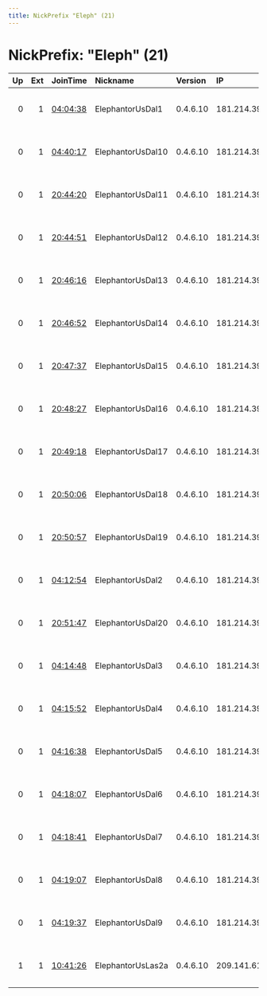```yaml
---
title: NickPrefix "Eleph" (21)
---
```


# NickPrefix: "Eleph" (21)

|   Up |   Ext | JoinTime                                                                                              | Nickname          | Version   | IP            | AS               | CC   |   ORp |   Dirp | OS    | Contact                            |   eFamMembers |
|-----:|------:|:------------------------------------------------------------------------------------------------------|:------------------|:----------|:--------------|:-----------------|:-----|------:|-------:|:------|:-----------------------------------|--------------:|
|    0 |     1 | [04:04:38](https://nusenu.github.io/OrNetStats/w/relay/2077ACF60934EF36CC176867629BC37CB3545D74.html) | ElephantorUsDal1  | 0.4.6.10  | 181.214.39.66 | NEXTARRAY-ASN-01 | us   |  9001 |      0 | Linux | elephantor at protonmail dot com t |            24 |
|    0 |     1 | [04:40:17](https://nusenu.github.io/OrNetStats/w/relay/1849400D5A13A07BE80223D444FA7C13F2BDE1D4.html) | ElephantorUsDal10 | 0.4.6.10  | 181.214.39.80 | NEXTARRAY-ASN-01 | us   |  9001 |      0 | Linux | elephantor at protonmail dot com t |            24 |
|    0 |     1 | [20:44:20](https://nusenu.github.io/OrNetStats/w/relay/17EC93025CF09FE1D69B10FB2D860EA935932EEE.html) | ElephantorUsDal11 | 0.4.6.10  | 181.214.39.97 | NEXTARRAY-ASN-01 | us   |  9001 |      0 | Linux | elephantor at protonmail dot com t |            24 |
|    0 |     1 | [20:44:51](https://nusenu.github.io/OrNetStats/w/relay/36CE38B3354D85FEF789745EFBB4459C57CBD55C.html) | ElephantorUsDal12 | 0.4.6.10  | 181.214.39.95 | NEXTARRAY-ASN-01 | us   |  9001 |      0 | Linux | elephantor at protonmail dot com t |            24 |
|    0 |     1 | [20:46:16](https://nusenu.github.io/OrNetStats/w/relay/A0FCEDEAE67B323ACFE595CA71AD2129CD321E0B.html) | ElephantorUsDal13 | 0.4.6.10  | 181.214.39.94 | NEXTARRAY-ASN-01 | us   |  9001 |      0 | Linux | elephantor at protonmail dot com t |            24 |
|    0 |     1 | [20:46:52](https://nusenu.github.io/OrNetStats/w/relay/08C26F22862A26A9A3B2843D90B5F5F50CFDA2E2.html) | ElephantorUsDal14 | 0.4.6.10  | 181.214.39.92 | NEXTARRAY-ASN-01 | us   |  9001 |      0 | Linux | elephantor at protonmail dot com t |            24 |
|    0 |     1 | [20:47:37](https://nusenu.github.io/OrNetStats/w/relay/2BF5AF5BB6C20F64D885D895D6B3B7418E542568.html) | ElephantorUsDal15 | 0.4.6.10  | 181.214.39.90 | NEXTARRAY-ASN-01 | us   |  9001 |      0 | Linux | elephantor at protonmail dot com t |            24 |
|    0 |     1 | [20:48:27](https://nusenu.github.io/OrNetStats/w/relay/DDA91A187D9962A343FDC0DCC3C5C99CA3A94C61.html) | ElephantorUsDal16 | 0.4.6.10  | 181.214.39.88 | NEXTARRAY-ASN-01 | us   |  9001 |      0 | Linux | elephantor at protonmail dot com t |            24 |
|    0 |     1 | [20:49:18](https://nusenu.github.io/OrNetStats/w/relay/C9C88C754153D6E70F77D4894839298367D9730B.html) | ElephantorUsDal17 | 0.4.6.10  | 181.214.39.87 | NEXTARRAY-ASN-01 | us   |  9001 |      0 | Linux | elephantor at protonmail dot com t |            24 |
|    0 |     1 | [20:50:06](https://nusenu.github.io/OrNetStats/w/relay/1B3630B634F42274992AE00F3719FA8C8A380A12.html) | ElephantorUsDal18 | 0.4.6.10  | 181.214.39.86 | NEXTARRAY-ASN-01 | us   |  9001 |      0 | Linux | elephantor at protonmail dot com t |            24 |
|    0 |     1 | [20:50:57](https://nusenu.github.io/OrNetStats/w/relay/D83A8AE930CCE9AFA3DA9FDED68896C56435BC40.html) | ElephantorUsDal19 | 0.4.6.10  | 181.214.39.85 | NEXTARRAY-ASN-01 | us   |  9001 |      0 | Linux | elephantor at protonmail dot com t |            24 |
|    0 |     1 | [04:12:54](https://nusenu.github.io/OrNetStats/w/relay/7EC419BEB29C34D2C12E1A969F907A75406306E9.html) | ElephantorUsDal2  | 0.4.6.10  | 181.214.39.68 | NEXTARRAY-ASN-01 | us   |  9001 |      0 | Linux | elephantor at protonmail dot com t |            24 |
|    0 |     1 | [20:51:47](https://nusenu.github.io/OrNetStats/w/relay/6F41ED0B56D1F1B5C7F7EFD63E5392834F5A59ED.html) | ElephantorUsDal20 | 0.4.6.10  | 181.214.39.82 | NEXTARRAY-ASN-01 | us   |  9001 |      0 | Linux | elephantor at protonmail dot com t |            24 |
|    0 |     1 | [04:14:48](https://nusenu.github.io/OrNetStats/w/relay/B9D1DBE9F4CBFDD3CE24DF39DE207EB288D85B35.html) | ElephantorUsDal3  | 0.4.6.10  | 181.214.39.69 | NEXTARRAY-ASN-01 | us   |  9001 |      0 | Linux | elephantor at protonmail dot com t |            24 |
|    0 |     1 | [04:15:52](https://nusenu.github.io/OrNetStats/w/relay/1B6D7FC2E1C47A5CE37267BFE1FBF70BDEC691A0.html) | ElephantorUsDal4  | 0.4.6.10  | 181.214.39.70 | NEXTARRAY-ASN-01 | us   |  9001 |      0 | Linux | elephantor at protonmail dot com t |            24 |
|    0 |     1 | [04:16:38](https://nusenu.github.io/OrNetStats/w/relay/50DBA193F1B40FEA557ACF902C75E98038B3F988.html) | ElephantorUsDal5  | 0.4.6.10  | 181.214.39.73 | NEXTARRAY-ASN-01 | us   |  9001 |      0 | Linux | elephantor at protonmail dot com t |            24 |
|    0 |     1 | [04:18:07](https://nusenu.github.io/OrNetStats/w/relay/B0BDE74EEAD117D8050368972673DB82B6F564D5.html) | ElephantorUsDal6  | 0.4.6.10  | 181.214.39.74 | NEXTARRAY-ASN-01 | us   |  9001 |      0 | Linux | elephantor at protonmail dot com t |            24 |
|    0 |     1 | [04:18:41](https://nusenu.github.io/OrNetStats/w/relay/CB6475A097ACF83230A8A93EA1C4B42B7DEDC672.html) | ElephantorUsDal7  | 0.4.6.10  | 181.214.39.75 | NEXTARRAY-ASN-01 | us   |  9001 |      0 | Linux | elephantor at protonmail dot com t |            24 |
|    0 |     1 | [04:19:07](https://nusenu.github.io/OrNetStats/w/relay/6336463B29E2A7B6A9224A0013BA6095EC8F12DA.html) | ElephantorUsDal8  | 0.4.6.10  | 181.214.39.77 | NEXTARRAY-ASN-01 | us   |  9001 |      0 | Linux | elephantor at protonmail dot com t |            24 |
|    0 |     1 | [04:19:37](https://nusenu.github.io/OrNetStats/w/relay/8662C377D5AEFB0CBFD3CB0EB26A2E1C1799AA21.html) | ElephantorUsDal9  | 0.4.6.10  | 181.214.39.79 | NEXTARRAY-ASN-01 | us   |  9001 |      0 | Linux | elephantor at protonmail dot com t |            24 |
|    1 |     1 | [10:41:26](https://nusenu.github.io/OrNetStats/w/relay/98D2D6E7CF8E433B208794DE881AD4040B549B41.html) | ElephantorUsLas2a | 0.4.6.10  | 209.141.61.36 | PONYNET          | us   |  9002 |      0 | Linux | elephantor at protonmail dot com t |            24 |
